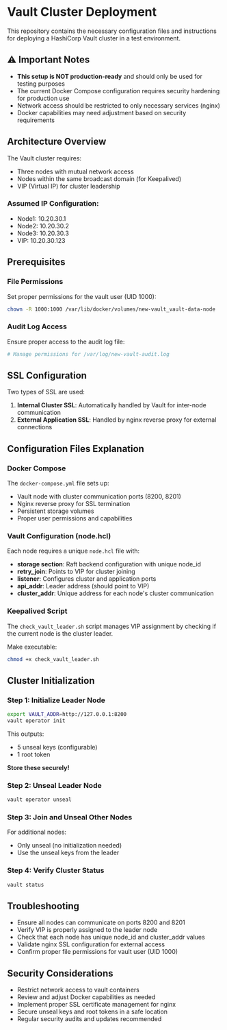 # Vault Cluster Deployment

This repository contains the necessary configuration files and instructions for deploying a HashiCorp Vault cluster in a test environment.

## ⚠️ Important Notes

- **This setup is NOT production-ready** and should only be used for testing purposes
- The current Docker Compose configuration requires security hardening for production use
- Network access should be restricted to only necessary services (nginx)
- Docker capabilities may need adjustment based on security requirements

## Architecture Overview

The Vault cluster requires:
- Three nodes with mutual network access
- Nodes within the same broadcast domain (for Keepalived)
- VIP (Virtual IP) for cluster leadership

### Assumed IP Configuration:
- Node1: 10.20.30.1
- Node2: 10.20.30.2  
- Node3: 10.20.30.3
- VIP: 10.20.30.123

## Prerequisites

### File Permissions
Set proper permissions for the vault user (UID 1000):
```bash
chown -R 1000:1000 /var/lib/docker/volumes/new-vault_vault-data-node
```

### Audit Log Access
Ensure proper access to the audit log file:
```bash
# Manage permissions for /var/log/new-vault-audit.log
```

## SSL Configuration

Two types of SSL are used:
1. **Internal Cluster SSL**: Automatically handled by Vault for inter-node communication
2. **External Application SSL**: Handled by nginx reverse proxy for external connections

## Configuration Files Explanation

### Docker Compose
The `docker-compose.yml` file sets up:
- Vault node with cluster communication ports (8200, 8201)
- Nginx reverse proxy for SSL termination
- Persistent storage volumes
- Proper user permissions and capabilities

### Vault Configuration (node.hcl)
Each node requires a unique `node.hcl` file with:
- **storage section**: Raft backend configuration with unique node_id
- **retry_join**: Points to VIP for cluster joining
- **listener**: Configures cluster and application ports
- **api_addr**: Leader address (should point to VIP)
- **cluster_addr**: Unique address for each node's cluster communication

### Keepalived Script
The `check_vault_leader.sh` script manages VIP assignment by checking if the current node is the cluster leader.

Make executable:
```bash
chmod +x check_vault_leader.sh
```

## Cluster Initialization

### Step 1: Initialize Leader Node
```bash
export VAULT_ADDR=http://127.0.0.1:8200
vault operator init
```

This outputs:
- 5 unseal keys (configurable)
- 1 root token

**Store these securely!**

### Step 2: Unseal Leader Node
```bash
vault operator unseal
```

### Step 3: Join and Unseal Other Nodes
For additional nodes:
- Only unseal (no initialization needed)
- Use the unseal keys from the leader

### Step 4: Verify Cluster Status
```bash
vault status
```

## Troubleshooting

- Ensure all nodes can communicate on ports 8200 and 8201
- Verify VIP is properly assigned to the leader node
- Check that each node has unique node_id and cluster_addr values
- Validate nginx SSL configuration for external access
- Confirm proper file permissions for vault user (UID 1000)

## Security Considerations

- Restrict network access to vault containers
- Review and adjust Docker capabilities as needed
- Implement proper SSL certificate management for nginx
- Secure unseal keys and root tokens in a safe location
- Regular security audits and updates recommended
